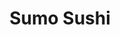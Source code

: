 ---
layout: place
title: Sumo Sushi
permalink: /florida/jacksonville/sumo-sushi.html
stateAbbr: FL
stateName: Florida
cityName: Jacksonville
seo:
  type: restaurant
  links: null
place_id: ChIJvRPcLCu45YgRTtvXTy0afHU
photos:
  - name: >-
      places/ChIJvRPcLCu45YgRTtvXTy0afHU/photos/AeeoHcKQHQXO5f2WRrKIgEtStylpbft-KiKyn2bkahbZGqa6S0O1iNNkKqfAPeDRDI28BXXvF2nK-a6fohs5oBV0vqgyPc51K5z8xgNMtQ22cmjkBn-3P8-nMbDVRE6hN1uXS7d8uBxYym8XtN6StONdRsbm_6ZpEaFD5UfbFunLULa1bDUvZw1sZoKebSGM3G0hMFO8Bludgfm4ZXQnhKHEgsTGc4TG5jlWbyh1RMP3g0PB-GND_lC7aBy1V29uG-ZvzP-qSL23bQflVUbsyP0oTxZaP6uK6pQjNH2ezUeh5iMoLyI8oBVxPn8XsOapNXuIcnoFZSfVz2qwdmnwweKwn-DMw_Hwi6gyRY6SE23VOGDpYyQVcu1ZCTlVQxeVol8Sz3tNABCB1-QRggcT8oJ82XNdycMu7TDs6_nYr6DQmZk6FbHq
    widthPx: 3024
    heightPx: 4032
    authorAttributions:
      - displayName: Carlos Cantarey
        uri: https://maps.google.com/maps/contrib/102562102125840153052
        photoUri: >-
          https://lh3.googleusercontent.com/a-/ALV-UjWfymMipmsOTujmfwjW1HdqPmgdAjJ4eVs7_yOf9M6UesoEn8j_=s100-p-k-no-mo
    flagContentUri: >-
      https://www.google.com/local/imagery/report/?cb_client=maps_api_places.places_api&image_key=!1e10!2sCIHM0ogKEICAgIC_gubJ9gE&hl=en-US
    googleMapsUri: >-
      https://www.google.com/maps/place//data=!3m4!1e2!3m2!1sCIHM0ogKEICAgIC_gubJ9gE!2e10!4m2!3m1!1s0x88e5b82b2cdc13bd:0x757c1a2d4fd7db4e
  - name: >-
      places/ChIJvRPcLCu45YgRTtvXTy0afHU/photos/AeeoHcJR0xrvbpLnjXslmiR5C07uXjoNF2cZQ8h2DQ544_IgkRn5teI10upXunyu_co0mKLMy8VgC8U4nNmO4NZBCiqCjMC2AMle1INf-4GP3r9QkexNxIhzu5lspwp2mnBuODsWwXygqmaRLDRJYSsQvDXvzxEJQan_E9vfs2GFG8lM3W_FYhWxtkBWGbCjlA22vLSjgPbRzIimfilrXdcZii6fHtL6mco_Qtd093Ik-9hgxaZsK4r1KFozi2dUPpxmnPxJZjw-Sv1EliJZacXiLLzbqetTWM8C1R8RPc3_Esn_WA
    widthPx: 1024
    heightPx: 768
    authorAttributions:
      - displayName: Sumo Sushi
        uri: https://maps.google.com/maps/contrib/104307851839844654548
        photoUri: >-
          https://lh3.googleusercontent.com/a/ACg8ocJ1vI52YpCXhMhJahPsi1hgiACV07rQzYlsiOzU4D-QRogC7w=s100-p-k-no-mo
    flagContentUri: >-
      https://www.google.com/local/imagery/report/?cb_client=maps_api_places.places_api&image_key=!1e10!2sAF1QipP0L1y0pH3GlAZW7Q_OGfLTuSmRc9j9NoZKWYVD&hl=en-US
    googleMapsUri: >-
      https://www.google.com/maps/place//data=!3m4!1e2!3m2!1sAF1QipP0L1y0pH3GlAZW7Q_OGfLTuSmRc9j9NoZKWYVD!2e10!4m2!3m1!1s0x88e5b82b2cdc13bd:0x757c1a2d4fd7db4e
  - name: >-
      places/ChIJvRPcLCu45YgRTtvXTy0afHU/photos/AeeoHcLKKjBjV8IhDiMIaoqf6blf6YPRUZElPKfn95L4L6GT8Jen3GuxwYXVArZGQh3I97uAxMEs-WEJFFRPxByQGyY9_7htBPrHb1NElGOIYZXM7pa5wgSyrn6xuJS5IdixMpd5gvUin6gIQaSm21FXzHbDvoSGcl9qG0cisgPkxwEhJ3mOSxtGuHlUVeRQ2fc46biGy-7NpIyeBkNlvCqVk-WLVuVPgZHTTVErgrbLdFrcseR-Q1QE7GY56MdrC8X30KomkMFpuIoAMsFk7cHZy7ZKRftvEvdLhoSr62P4FeHHuCluZrgjJ38gS3YQV6leWx0mHfaOQfLzyj3YM5aFMI_A-bF2CWkNtSHAVozrAU3GGaF1jSJnhPusPQ3_izuB89VX9ZGvov-0gv3WZ4aLJgIsEpipxIwWuFNSkeAzeZyFvPI
    widthPx: 3539
    heightPx: 3393
    authorAttributions:
      - displayName: Sketchy Pam
        uri: https://maps.google.com/maps/contrib/107698065703830455375
        photoUri: >-
          https://lh3.googleusercontent.com/a-/ALV-UjXeB5e1_YHVBCBbgPx6SkGpTSGXhJlPhb9R-sk5nkmToVLK4gNEnw=s100-p-k-no-mo
    flagContentUri: >-
      https://www.google.com/local/imagery/report/?cb_client=maps_api_places.places_api&image_key=!1e10!2sCIHM0ogKEICAgMCgpt7oswE&hl=en-US
    googleMapsUri: >-
      https://www.google.com/maps/place//data=!3m4!1e2!3m2!1sCIHM0ogKEICAgMCgpt7oswE!2e10!4m2!3m1!1s0x88e5b82b2cdc13bd:0x757c1a2d4fd7db4e
  - name: >-
      places/ChIJvRPcLCu45YgRTtvXTy0afHU/photos/AeeoHcI_il3-Q4negkFDQdvgMkO0qKN9SxXQ8-TpoDXNshAizC8AMs9aPPVSa3Q_H8WK42LUzVrnj3828vjALFeExRon7TUs_1QlThHoMyUfot3dxcgYalYdDib-Iwek9UvgtVOdoJ7ouIou9d-BjQ1cDeSxRmu_6GBk-ctS1tjz5BekvDmk0fG_i7njUfM96EjC9tuIsM2zJ4hYnxAxZPtsrVpbB1jnvD3GwcqcSSvQxrUAWF0tbiag5adYVC3wIRE1idnfcXgX3B_fx4uNzD0ZDyyH9OYtxgeCttFAx9DALTIMpt4EoNgQvu24ZlJL0Lz02YwO8VCDi5vwLGzPSTs7ze6wU667TnQ95rg7CFMtW1DeTbgcv6QeU6vLiisS4Lo6RR4IT-VCYy6m48R1wakwINdwpRejN9iAkb7E0u_2MgU
    widthPx: 4000
    heightPx: 3000
    authorAttributions:
      - displayName: Carlos Arteaga
        uri: https://maps.google.com/maps/contrib/110072540086496416024
        photoUri: >-
          https://lh3.googleusercontent.com/a-/ALV-UjUdrlN8vdA0m7S23G-SN57YAhH1nZeha3dCSeQA5XOXucYJHLs=s100-p-k-no-mo
    flagContentUri: >-
      https://www.google.com/local/imagery/report/?cb_client=maps_api_places.places_api&image_key=!1e10!2sCIHM0ogKEICAgICXlMucVw&hl=en-US
    googleMapsUri: >-
      https://www.google.com/maps/place//data=!3m4!1e2!3m2!1sCIHM0ogKEICAgICXlMucVw!2e10!4m2!3m1!1s0x88e5b82b2cdc13bd:0x757c1a2d4fd7db4e
  - name: >-
      places/ChIJvRPcLCu45YgRTtvXTy0afHU/photos/AeeoHcLdDtBqZaIH2WRG2yw61A_kwRRfA87RFdVG4DvBjiL2gKf-2CJJUzxZhhDZt92C05wd5dO_-eXH8H_4Au0mSTrVZ9g9TB3jvIvtVJJOxJyrTou1NcoMWZrYIvAj_0WO84d95AGI8fYzptSFrZCWbD_coTi7BGT8gT0GSzupwKvCNtxabWlccOjnha-zlX5ecmPYIrKAG8pAfGRfduQgh_jE16fxKy-Uua_KfSqSnOhvCSg4-1EVPkz9CPJlWgDg3ezmjkPLOGW6bq1g0_qwQRM7A_TBJhnfw5GTaOxsGBLP_BAENqU1WbjeyFA8ceEtn4ide8yEq2Teo4ZVc7XgKGsukEZ1GVTLw0B3tq3ge4kN1ZtgDVvo9ZDDMuZQOtzAb_nDvBbF0RkfSFqiHPTODE_OPTO-dsqkaXo02qYmOjnMMQc
    widthPx: 4032
    heightPx: 3024
    authorAttributions:
      - displayName: Larry Taylor
        uri: https://maps.google.com/maps/contrib/114514713780589375954
        photoUri: >-
          https://lh3.googleusercontent.com/a-/ALV-UjVTwDz8U9FD-ZisBAk1FnbewaZTZ9nKOhcQBITUpXlLiw4bbJY=s100-p-k-no-mo
    flagContentUri: >-
      https://www.google.com/local/imagery/report/?cb_client=maps_api_places.places_api&image_key=!1e10!2sCIHM0ogKEICAgIC4nqic3AE&hl=en-US
    googleMapsUri: >-
      https://www.google.com/maps/place//data=!3m4!1e2!3m2!1sCIHM0ogKEICAgIC4nqic3AE!2e10!4m2!3m1!1s0x88e5b82b2cdc13bd:0x757c1a2d4fd7db4e
  - name: >-
      places/ChIJvRPcLCu45YgRTtvXTy0afHU/photos/AeeoHcKObZVhqgzx3NY640JggxqdY9uACLnB-SXw3rswYka5dZ2wdM8dPkV4xLYENbE-8FwQStk7Nz1VPFNYxsGkfTcd5NDnsch6GhUXuvgCHcgGvqclDXyQ0Ov0D3lb4-xDTXBJ7LHCcBuRigKBybmuW-ToNlYeZjp33mvhO_DFLCTa8fH3ZbcpLkiTW9tBr7XqEkjoSnwDH8tjH3ZdmBDP2LW5BZ0ewi5ahzGDrpG94hZ5N1IT3AwZNUmnSuvva4LagNZmCfjsELGjmPSGy_8jNLO0SOw39hif_4BitUGZVuXh4kXloyGzhIpGGjEK1mYmRHl_8chCzGTJsRjzfnJktmv7E3T4uyO0Q18YW1-6-YlX0mXAGSdU6m-Ryheax9NmdyH78GZMYjc0hhqYbL4FfWJONFYz6inJoKV-odKD0IDVmuk-
    widthPx: 3000
    heightPx: 4000
    authorAttributions:
      - displayName: Carlos Arteaga
        uri: https://maps.google.com/maps/contrib/110072540086496416024
        photoUri: >-
          https://lh3.googleusercontent.com/a-/ALV-UjUdrlN8vdA0m7S23G-SN57YAhH1nZeha3dCSeQA5XOXucYJHLs=s100-p-k-no-mo
    flagContentUri: >-
      https://www.google.com/local/imagery/report/?cb_client=maps_api_places.places_api&image_key=!1e10!2sCIHM0ogKEICAgICXlMuc1wE&hl=en-US
    googleMapsUri: >-
      https://www.google.com/maps/place//data=!3m4!1e2!3m2!1sCIHM0ogKEICAgICXlMuc1wE!2e10!4m2!3m1!1s0x88e5b82b2cdc13bd:0x757c1a2d4fd7db4e
  - name: >-
      places/ChIJvRPcLCu45YgRTtvXTy0afHU/photos/AeeoHcKpIPqRsTDig-SGXxfCLP9u70XNWh3YGRjWool_YRUkzkIlnGcwiPG-HaEdwnahoydTPKs91eQgUst4dxTKEAir1KhYA-iQDI_5sifvL0e9cHB8coopOk1YWWmyA9xqKasKgKIS5fvAMZORm20fzXwdmXxc37UqLpeeTIpbZs9DFxMV9rd-zrCZxHSLYSZhQ4y0m5lHp5gyeh9xnN8r7kOsThW5gWf5eINnb0Qkg6Q3IKYIudKAtMWRpzLB2eJ26BMZV1cqg4tBKSBB-JfuyDGrLPdLTA-nPcvWVqjCiZfyi2hEyo0quL5fzqkGvavM95GYKLHeSZgpn5EpXHa_MdLr-wUF43BEc3lzy3XeVG0g5VrwgOWzuYoVlbEznZ0rpLdMaeH-xNzUDMGPgeWabXsaPiW56QMFcDY9NFTcba_1_Q
    widthPx: 3540
    heightPx: 4716
    authorAttributions:
      - displayName: Sketchy Pam
        uri: https://maps.google.com/maps/contrib/107698065703830455375
        photoUri: >-
          https://lh3.googleusercontent.com/a-/ALV-UjXeB5e1_YHVBCBbgPx6SkGpTSGXhJlPhb9R-sk5nkmToVLK4gNEnw=s100-p-k-no-mo
    flagContentUri: >-
      https://www.google.com/local/imagery/report/?cb_client=maps_api_places.places_api&image_key=!1e10!2sCIHM0ogKEICAgMCgpt7oMw&hl=en-US
    googleMapsUri: >-
      https://www.google.com/maps/place//data=!3m4!1e2!3m2!1sCIHM0ogKEICAgMCgpt7oMw!2e10!4m2!3m1!1s0x88e5b82b2cdc13bd:0x757c1a2d4fd7db4e
  - name: >-
      places/ChIJvRPcLCu45YgRTtvXTy0afHU/photos/AeeoHcIDSfzj8lux83GISQ-2zHxmMQCvOII-1ie2JWyFY8E26OP3loweoBfKeTHbKfI5VLXoQ6ib92gSu6WydYtdhVoR78txu5j7X8TnsfbkbA-MMYJLGwS9nosh9mlXArDx5mMI63YmKPrbyO2OvI0nxeEEgujJhrYzk787j7mKe5B1AOu8NOFwfBtsyf0aG2kebPqe70Qjf-D7n1Z2_7W8K43niqBocaTWDnsw5LZzrp9JaCRrOShUJV4gALW0NggocNqrX9JDw4T-0TpX4dFyzXY5SetyoYKiaQPnCT8b_QKgYfFZZv2XOAVxPcDqHuXtRYlhYu_kFmyTI5qHnp8N2CsY8BpDOlfDLCq55874u5bosJOQLkgceu3XRyghihRicwP4Fqa7RxUSBZ7DAYSLM_SBanUpFtTwDq23qE4h3CgYmg
    widthPx: 3540
    heightPx: 4716
    authorAttributions:
      - displayName: Sketchy Pam
        uri: https://maps.google.com/maps/contrib/107698065703830455375
        photoUri: >-
          https://lh3.googleusercontent.com/a-/ALV-UjXeB5e1_YHVBCBbgPx6SkGpTSGXhJlPhb9R-sk5nkmToVLK4gNEnw=s100-p-k-no-mo
    flagContentUri: >-
      https://www.google.com/local/imagery/report/?cb_client=maps_api_places.places_api&image_key=!1e10!2sCIHM0ogKEICAgMCgpt7oCw&hl=en-US
    googleMapsUri: >-
      https://www.google.com/maps/place//data=!3m4!1e2!3m2!1sCIHM0ogKEICAgMCgpt7oCw!2e10!4m2!3m1!1s0x88e5b82b2cdc13bd:0x757c1a2d4fd7db4e
  - name: >-
      places/ChIJvRPcLCu45YgRTtvXTy0afHU/photos/AeeoHcKVaGZSxi_GR-lPVVt1K1wdkXqugorFc-xiPnxketi7lgf7cDoDZH5m47lqqBfQ8nMVcb_Zo7pNz52Wdid1fl0v_C82k1pAXSWgjK5XzUQOSsjxzoQ4WuZ-5tj3Xn0S73Hy06y1V7v8HWW5svgz3IE202rJXmbae5lS-kyDfvP_ZZ-aMoJ5d3G9u_Z-aR0lU0T_fdilyegpvcrAwn4M0pmcQIq_ZnFxANMoB5R94uuJ633Wmqwic1f9hvTVG3ET2rsaiSLc5NsM7qOvKB916Dva3dlGBN7JSzcA-920Uw7POsjvAOy9ntcjKtTkfpbOtWHIFtnJtGOLODHwcDvD-H_Ov_xIOz-k-DjKigw58WQjNm5wjmTjXZ7GEUSRE6ENL_5_JMAp08OaO0xEyifVXMxuz8ms489s_Xt52lv1bt4
    widthPx: 3024
    heightPx: 4032
    authorAttributions:
      - displayName: SE Harper
        uri: https://maps.google.com/maps/contrib/110657469350524013237
        photoUri: >-
          https://lh3.googleusercontent.com/a-/ALV-UjUgR66_-1Ta9m8AsHwvSNmNaCrB5O9pT6AZVNwhUgFGmA8h4NvP=s100-p-k-no-mo
    flagContentUri: >-
      https://www.google.com/local/imagery/report/?cb_client=maps_api_places.places_api&image_key=!1e10!2sCIHM0ogKEICAgICxvuumXg&hl=en-US
    googleMapsUri: >-
      https://www.google.com/maps/place//data=!3m4!1e2!3m2!1sCIHM0ogKEICAgICxvuumXg!2e10!4m2!3m1!1s0x88e5b82b2cdc13bd:0x757c1a2d4fd7db4e
  - name: >-
      places/ChIJvRPcLCu45YgRTtvXTy0afHU/photos/AeeoHcK5TkkMalK2lTzOMLMDUR0VbYXFhfAJs1RzE912midGLD7ZtZDO3o77D7uhTNVBsAdEhZRp6syLk-ZxRSMZdP2GujJGWgeknTp_zfuS9DlP_YGreIPHLsULLlC_kBhAE0gTyFpkqd33v7Ndi4RiKGsC_eqYwkAWEsGKjkHGs8qwRugXjc7n8WCo2RznyDi9vzvmqHCrFb7w22ZgqG8oFGOOsKwZtb9NuZ1Ak5xOsWipz64OL8ORnGxguhR_eFKBaYbxNRcZeB3VpILDold-DL39_aVM2rU7pLr7XZkbACnATr6wrrVq75jq2wUPUHOOeDAZwYzU3PmgJbZbz2VUnBJRwKriqcwS_-qWtpKeMQx5uxQqlmZolIQCNdbD2aT8BRO1DCNe9lFz3TbK835-QwIQTMvaiRIoDIG7mb9JFzvoDRc
    widthPx: 4032
    heightPx: 3024
    authorAttributions:
      - displayName: Michelle Green
        uri: https://maps.google.com/maps/contrib/111562099004453158445
        photoUri: >-
          https://lh3.googleusercontent.com/a-/ALV-UjWxR-pXaDd1bc8JdVbbBgv942XS_W-vWXFJr4cxt-U2wuHoxwsAgQ=s100-p-k-no-mo
    flagContentUri: >-
      https://www.google.com/local/imagery/report/?cb_client=maps_api_places.places_api&image_key=!1e10!2sCIHM0ogKEICAgIDEuv-NxAE&hl=en-US
    googleMapsUri: >-
      https://www.google.com/maps/place//data=!3m4!1e2!3m2!1sCIHM0ogKEICAgIDEuv-NxAE!2e10!4m2!3m1!1s0x88e5b82b2cdc13bd:0x757c1a2d4fd7db4e
address: 2726 Park St, Jacksonville, FL 32205, USA
street: 2726 Park St
city: Jacksonville
state: FL
zip: '32205'
country: USA
neighborhood: Riverside
latitude: '30.310014'
longitude: '-81.694363'
accessibility_options:
  wheelchairAccessibleParking: true
  wheelchairAccessibleEntrance: true
  wheelchairAccessibleRestroom: true
  wheelchairAccessibleSeating: true
business_status: OPERATIONAL
name: Sumo Sushi
google_maps_links:
  directionsUri: >-
    https://www.google.com/maps/dir//''/data=!4m7!4m6!1m1!4e2!1m2!1m1!1s0x88e5b82b2cdc13bd:0x757c1a2d4fd7db4e!3e0
  placeUri: https://maps.google.com/?cid=8465670181465086798
  writeAReviewUri: >-
    https://www.google.com/maps/place//data=!4m3!3m2!1s0x88e5b82b2cdc13bd:0x757c1a2d4fd7db4e!12e1
  reviewsUri: >-
    https://www.google.com/maps/place//data=!4m4!3m3!1s0x88e5b82b2cdc13bd:0x757c1a2d4fd7db4e!9m1!1b1
  photosUri: >-
    https://www.google.com/maps/place//data=!4m3!3m2!1s0x88e5b82b2cdc13bd:0x757c1a2d4fd7db4e!10e5
primary_type: Sushi Restaurant
opening_hours:
  regular: null
  current: null
secondary_opening_hours:
  regular:
    weekdayDescriptions: null
    type: null
  current:
    weekdayDescriptions: null
    type: null
phone: null
price_level: null
price_range: null
rating: null
rating_count: 0
website: null
description: >-
  Discover Sumo Sushi in Jacksonville, FL$$$Sumo Sushi in Jacksonville, Florida,
  stands out as a cozy sushi restaurant nestled in the vibrant Riverside area,
  perfect for those seeking authentic Japanese flavors and casual dining. This
  spot emphasizes accessibility with features like wheelchair-friendly parking
  and seating, ensuring a comfortable visit for all guests. The inviting
  atmosphere is highlighted by its clean design and photo-friendly vibes, making
  it an ideal choice for enjoying fresh sushi rolls and other Japanese-inspired
  dishes. Located on Park Street, it provides convenient options for quick meals
  or gatherings, appealing to anyone exploring top sushi restaurants in the
  region.
generative_summary: >-
  Discover Sumo Sushi in Jacksonville, FL$$$Sumo Sushi in Jacksonville, Florida,
  stands out as a cozy sushi restaurant nestled in the vibrant Riverside area,
  perfect for those seeking authentic Japanese flavors and casual dining. This
  spot emphasizes accessibility with features like wheelchair-friendly parking
  and seating, ensuring a comfortable visit for all guests. The inviting
  atmosphere is highlighted by its clean design and photo-friendly vibes, making
  it an ideal choice for enjoying fresh sushi rolls and other Japanese-inspired
  dishes. Located on Park Street, it provides convenient options for quick meals
  or gatherings, appealing to anyone exploring top sushi restaurants in the
  region.
generative_disclosure: Summarized by AI using the Grok-3-Mini model.
reviews: null
review_summary: >-
  Insights from Visitor Experiences$$$Folks chatting about Sumo Sushi often
  highlight the welcoming vibe and easy access, making it a go-to for relaxed
  meals without any fuss. Many appreciate the inclusive setup that caters to
  everyone, adding to the overall enjoyment of fresh Japanese offerings. While
  specific details vary, there's a general buzz around the spot's convenient
  location and inviting atmosphere, drawing in sushi lovers looking for a solid
  dining experience. Overall, it seems like a reliable pick for casual
  get-togethers, with positive notes on its neighborhood charm keeping things
  upbeat for those searching nearby options. Though feedback is limited, the
  consensus leans toward it being a worthwhile stop for anyone craving quality
  sushi in Jacksonville.
review_disclosure: Summarized by AI using the Grok-3-Mini model.
parking_options: null
payment_options: null
allow_dogs: null
curbside_pickup: null
delivery: null
dine_in: null
good_for_children: null
good_for_groups: null
good_for_sports: null
live_music: null
menu_for_children: null
outdoor_seating: null
reservable: null
restroom: null
serves_beer: null
serves_breakfast: null
serves_brunch: null
serves_cocktails: null
serves_coffee: null
serves_dinner: null
serves_dessert: null
serves_lunch: null
serves_vegetarian_food: null
serves_wine: null
takeout: null
update_category: pro
places_description: null

---